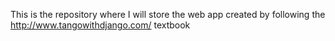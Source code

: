 This is the repository where I will store the web app created by following the http://www.tangowithdjango.com/ textbook